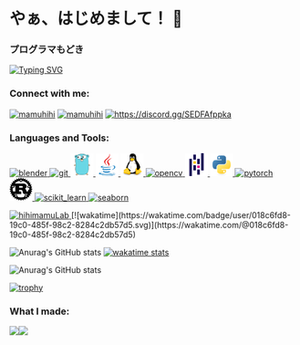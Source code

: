 # やぁ、はじめまして！ 👋


<h3 align="left">プログラマもどき</h3>

[![Typing SVG](https://readme-typing-svg.demolab.com?font=Source+Code+Pro&pause=1000&color=ADBAC7&center=true&vCenter=true&width=435&height=80&lines=Hi%F0%9F%91%8B!++I'm+hihimamu.dev!!;Nice+to+meet+you!!&duration=2000)](https://git.io/typing-svg)

<h3 align="left">Connect with me:</h3>
<p align="left">
<a href="https://twitter.com/mamuhihi" target="blank"><img align="center" src="https://raw.githubusercontent.com/rahuldkjain/github-profile-readme-generator/master/src/images/icons/Social/twitter.svg" alt="mamuhihi" height="30" width="40" /></a>
<a href="https://www.youtube.com/@mamuhihi" target="blank"><img align="center" src="https://raw.githubusercontent.com/rahuldkjain/github-profile-readme-generator/master/src/images/icons/Social/youtube.svg" alt="mamuhihi" height="30" width="40" /></a>
<a href="https://discord.com/users/932117159478444082" target="blank"><img align="center" src="https://raw.githubusercontent.com/rahuldkjain/github-profile-readme-generator/master/src/images/icons/Social/discord.svg" alt="https://discord.gg/SEDFAfppka" height="30" width="40" /></a>
</p>

<h3 align="left">Languages and Tools:</h3>
<p align="left"> <a href="https://www.blender.org/" target="_blank" rel="noreferrer"> <img src="https://download.blender.org/branding/community/blender_community_badge_white.svg" alt="blender" width="40" height="40"/> </a> <a href="https://git-scm.com/" target="_blank" rel="noreferrer"> <img src="https://www.vectorlogo.zone/logos/git-scm/git-scm-icon.svg" alt="git" width="40" height="40"/> </a> <a href="https://golang.org" target="_blank" rel="noreferrer"> <img src="https://raw.githubusercontent.com/devicons/devicon/master/icons/go/go-original.svg" alt="go" width="40" height="40"/> </a> <a href="https://www.java.com" target="_blank" rel="noreferrer"> <img src="https://raw.githubusercontent.com/devicons/devicon/master/icons/java/java-original.svg" alt="java" width="40" height="40"/> </a> <a href="https://www.linux.org/" target="_blank" rel="noreferrer"> <img src="https://raw.githubusercontent.com/devicons/devicon/master/icons/linux/linux-original.svg" alt="linux" width="40" height="40"/> </a> <a href="https://opencv.org/" target="_blank" rel="noreferrer"> <img src="https://www.vectorlogo.zone/logos/opencv/opencv-icon.svg" alt="opencv" width="40" height="40"/> </a> <a href="https://pandas.pydata.org/" target="_blank" rel="noreferrer"> <img src="https://raw.githubusercontent.com/devicons/devicon/2ae2a900d2f041da66e950e4d48052658d850630/icons/pandas/pandas-original.svg" alt="pandas" width="40" height="40"/> </a> <a href="https://www.python.org" target="_blank" rel="noreferrer"> <img src="https://raw.githubusercontent.com/devicons/devicon/master/icons/python/python-original.svg" alt="python" width="40" height="40"/> </a> <a href="https://pytorch.org/" target="_blank" rel="noreferrer"> <img src="https://www.vectorlogo.zone/logos/pytorch/pytorch-icon.svg" alt="pytorch" width="40" height="40"/> </a> <a href="https://www.rust-lang.org" target="_blank" rel="noreferrer"> <img src="https://raw.githubusercontent.com/devicons/devicon/master/icons/rust/rust-plain.svg" alt="rust" width="40" height="40"/> </a> <a href="https://scikit-learn.org/" target="_blank" rel="noreferrer"> <img src="https://upload.wikimedia.org/wikipedia/commons/0/05/Scikit_learn_logo_small.svg" alt="scikit_learn" width="40" height="40"/> </a> <a href="https://seaborn.pydata.org/" target="_blank" rel="noreferrer"> <img src="https://seaborn.pydata.org/_images/logo-mark-lightbg.svg" alt="seaborn" width="40" height="40"/> </a> </p>



<p align="left">
  <a href="https://github.com/hihimamuLab">
    <img src="https://komarev.com/ghpvc/?username=hihimamuLab" alt="hihimamuLab" />
  </a>
   [![wakatime](https://wakatime.com/badge/user/018c6fd8-19c0-485f-98c2-8284c2db57d5.svg)](https://wakatime.com/@018c6fd8-19c0-485f-98c2-8284c2db57d5)
  
  ![Anurag's GitHub stats](https://github-readme-stats.vercel.app/api?username=hihimamuLab&show_icons=true&theme=radical)
  [![wakatime stats](https://github-readme-stats.vercel.app/api/wakatime?username=hihimamu&layout=compact&theme=tokyonight)](https://wakatime.com/@hihimamu)<br>
  
  ![Anurag's GitHub stats](http://github-profile-summary-cards.vercel.app/api/cards/profile-details?username=hihimamuLab&theme=radical)

[![trophy](https://github-profile-trophy.vercel.app/?username=hihimamuLab&theme=radical)](https://github.com/ryo-ma/github-profile-trophy)

<h3 align="left">What I made:</h3>
<a href="https://github.com/hihimamuLab/WALORANT-RPG-Datapack.git"><img src="https://github-readme-stats.vercel.app/api/pin/?username=hihimamuLab&repo=WALORANT-RPG-Datapack&theme=radical"  height="128"></a><a href="https://github.com/hihimamuLab/WALORANT-RPG-Resource-pack.git"><img src="https://github-readme-stats.vercel.app/api/pin/?username=hihimamuLab&repo=WALORANT-RPG-Resource-pack&theme=radical"  height="128"></a>
</p>
